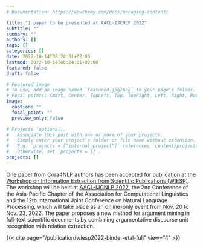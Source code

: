 ```yaml
---
# Documentation: https://wowchemy.com/docs/managing-content/

title: "1 paper to be presented at AACL-IJCNLP 2022"
subtitle: ""
summary: ""
authors: []
tags: []
categories: []
date: 2022-10-14T08:24:01+02:00
lastmod: 2022-10-14T08:24:01+02:00
featured: false
draft: false

# Featured image
# To use, add an image named `featured.jpg/png` to your page's folder.
# Focal points: Smart, Center, TopLeft, Top, TopRight, Left, Right, BottomLeft, Bottom, BottomRight.
image:
  caption: ""
  focal_point: ""
  preview_only: false

# Projects (optional).
#   Associate this post with one or more of your projects.
#   Simply enter your project's folder or file name without extension.
#   E.g. `projects = ["internal-project"]` references `content/project/deep-learning/index.md`.
#   Otherwise, set `projects = []`.
projects: []
---
```


One paper from Cora4NLP authors has been accepted for publication at the [Workshop on Information Extraction from Scientific Publications (WIESP)](https://ui.adsabs.harvard.edu/WIESP/). The workshop will be held at [AACL-IJCNLP 2022](https://www.aacl2022.org/), the 2nd Conference of the Asia-Pacific Chapter of the Association for Computational Linguistics and the 12th International Joint Conference on Natural Language Processing, which will take place as an online-only event from Nov. 20 to Nov. 23, 2022. The paper proposes a new method for argument mining in full-text scientific documents by combining argumentative discourse unit recognition with relation extraction. 


{{< cite page="/publication/wiesp2022-binder-etal-full" view="4" >}}
